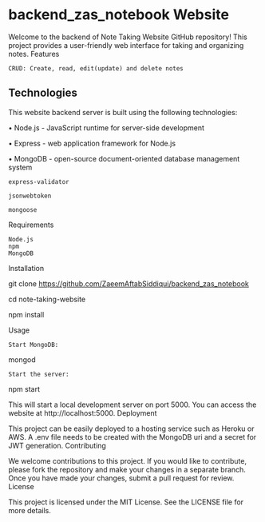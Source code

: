﻿# backend_zas_notebook Website

Welcome to the backend of Note Taking Website GitHub repository! This project provides a user-friendly web interface for taking and organizing notes.
Features

    CRUD: Create, read, edit(update) and delete notes
    
    
<h2>Technologies</h2>


This website backend server is built using the following technologies:


•	Node.js - JavaScript runtime for server-side development

•	Express - web application framework for Node.js

•	MongoDB - open-source document-oriented database management system

    express-validator
    
    jsonwebtoken
    
    mongoose



Requirements

    Node.js
    npm
    MongoDB

Installation

git clone https://github.com/ZaeemAftabSiddiqui/backend_zas_notebook

cd note-taking-website

npm install

Usage

    Start MongoDB:

mongod

    Start the server:

npm start

This will start a local development server on port 5000. You can access the website at http://localhost:5000.
Deployment

This project can be easily deployed to a hosting service such as Heroku or AWS.
A .env file needs to be created with the MongoDB uri and a secret for JWT generation.
Contributing

We welcome contributions to this project. If you would like to contribute, please fork the repository and make your changes in a separate branch. Once you have made your changes, submit a pull request for review.
License

This project is licensed under the MIT License. See the LICENSE file for more details.
